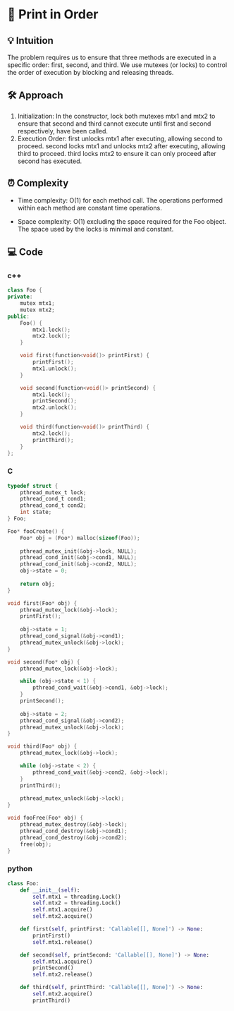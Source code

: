 # 📜 Print in Order

## 💡 Intuition
The problem requires us to ensure that three methods are executed in a specific order: first, second, and third. We use mutexes (or locks) to control the order of execution by blocking and releasing threads.

## 🛠️ Approach
1.  Initialization:
In the constructor, lock both mutexes mtx1 and mtx2 to ensure that second and third cannot execute until first and second respectively, have been called.
2.  Execution Order:
first unlocks mtx1 after executing, allowing second to proceed.
second locks mtx1 and unlocks mtx2 after executing, allowing third to proceed.
third locks mtx2 to ensure it can only proceed after second has executed.

## ⏰ Complexity
- Time complexity:
O(1) for each method call. The operations performed within each method are constant time operations.

- Space complexity:
O(1) excluding the space required for the Foo object. The space used by the locks is minimal and constant.

## 💻 Code
### c++
```cpp
class Foo {
private:
    mutex mtx1;
    mutex mtx2;
public:
    Foo() {
        mtx1.lock(); 
        mtx2.lock(); 
    }

    void first(function<void()> printFirst) {
        printFirst();
        mtx1.unlock(); 
    }

    void second(function<void()> printSecond) {
        mtx1.lock(); 
        printSecond();
        mtx2.unlock(); 
    }

    void third(function<void()> printThird) {
        mtx2.lock();
        printThird();
    }
};
```
### C
```c
typedef struct {
    pthread_mutex_t lock;
    pthread_cond_t cond1;
    pthread_cond_t cond2;
    int state;
} Foo;

Foo* fooCreate() {
    Foo* obj = (Foo*) malloc(sizeof(Foo));
    
    pthread_mutex_init(&obj->lock, NULL);
    pthread_cond_init(&obj->cond1, NULL);
    pthread_cond_init(&obj->cond2, NULL);
    obj->state = 0;
    
    return obj;
}

void first(Foo* obj) {
    pthread_mutex_lock(&obj->lock);
    printFirst();
    
    obj->state = 1;
    pthread_cond_signal(&obj->cond1);
    pthread_mutex_unlock(&obj->lock);
}

void second(Foo* obj) {
    pthread_mutex_lock(&obj->lock);

    while (obj->state < 1) {
        pthread_cond_wait(&obj->cond1, &obj->lock);
    }
    printSecond();
    
    obj->state = 2;
    pthread_cond_signal(&obj->cond2);
    pthread_mutex_unlock(&obj->lock);
}

void third(Foo* obj) {
    pthread_mutex_lock(&obj->lock);

    while (obj->state < 2) {
        pthread_cond_wait(&obj->cond2, &obj->lock);
    }
    printThird();
    
    pthread_mutex_unlock(&obj->lock);
}

void fooFree(Foo* obj) {
    pthread_mutex_destroy(&obj->lock);
    pthread_cond_destroy(&obj->cond1);
    pthread_cond_destroy(&obj->cond2);
    free(obj);
}
```
### python
```py
class Foo:
    def __init__(self):
        self.mtx1 = threading.Lock()
        self.mtx2 = threading.Lock()
        self.mtx1.acquire()
        self.mtx2.acquire()

    def first(self, printFirst: 'Callable[[], None]') -> None:
        printFirst()
        self.mtx1.release()

    def second(self, printSecond: 'Callable[[], None]') -> None:
        self.mtx1.acquire()
        printSecond()
        self.mtx2.release()

    def third(self, printThird: 'Callable[[], None]') -> None:
        self.mtx2.acquire()
        printThird()
```